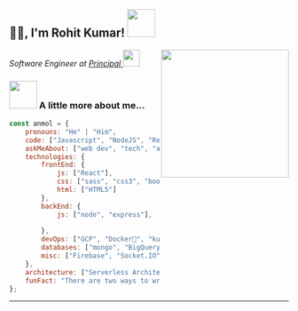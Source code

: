 <h2>🙏🏻, I'm Rohit Kumar! <img src="https://media.giphy.com/media/12oufCB0MyZ1Go/giphy.gif" width="50"></h2>
<img align='right' src="https://media.giphy.com/media/M9gbBd9nbDrOTu1Mqx/giphy.gif" width="230">
<p><em>Software Engineer at <a href="http://www.cleartax.in">Principal </a><img src="https://media.giphy.com/media/WUlplcMpOCEmTGBtBW/giphy.gif" width="30"> 
</em></p>




### <img src="https://media.giphy.com/media/VgCDAzcKvsR6OM0uWg/giphy.gif" width="50"> A little more about me...  

```javascript
const anmol = {
    pronouns: "He" | "Him",
    code: ["Javascript", "NodeJS", "React", "TypeScript"],
    askMeAbout: ["web dev", "tech", "app dev"],
    technologies: {
        frontEnd: {
            js: ["React"],
            css: ["sass", "css3", "bootstrap"],
            html: ["HTML5"]
        },
        backEnd: {
            js: ["node", "express"],
           
        },
        devOps: ["GCP", "Docker🐳", "kubernetes", "Nginx"],
        databases: ["mongo", "BigQuery"],
        misc: ["Firebase", "Socket.IO"]
    },
    architecture: ["Serverless Architecture",  "Single page applications"],
    funFact: "There are two ways to write error-free programs; only the third one works"
};
```


---
<!--START_SECTION:waka-->
<!--END_SECTION:waka-->

